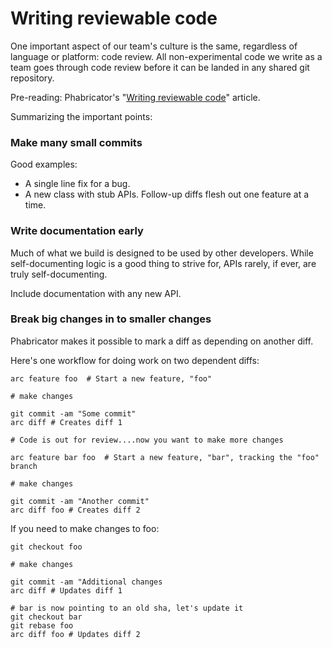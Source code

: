 # Writing reviewable code

One important aspect of our team's culture is the same, regardless of language or platform: code review. All non-experimental code we write as a team goes through code review before it can be landed in any shared git repository.

Pre-reading: Phabricator's "[Writing reviewable code](https://secure.phabricator.com/book/phabflavor/article/writing_reviewable_code/)" article.

Summarizing the important points:

### Make many small commits

Good examples:

  - A single line fix for a bug.
  - A new class with stub APIs. Follow-up diffs flesh out one feature at a time.

### Write documentation early

Much of what we build is designed to be used by other developers. While self-documenting logic is a good thing to strive for, APIs rarely, if ever, are truly self-documenting.

Include documentation with any new API.

### Break big changes in to smaller changes

Phabricator makes it possible to mark a diff as depending on another diff.

Here's one workflow for doing work on two dependent diffs:

    arc feature foo  # Start a new feature, "foo"
    
    # make changes
    
    git commit -am "Some commit"
    arc diff # Creates diff 1

    # Code is out for review....now you want to make more changes

    arc feature bar foo  # Start a new feature, "bar", tracking the "foo" branch
    
    # make changes
    
    git commit -am "Another commit"
    arc diff foo # Creates diff 2

If you need to make changes to foo:

    git checkout foo
    
    # make changes
    
    git commit -am "Additional changes
    arc diff # Updates diff 1
    
    # bar is now pointing to an old sha, let's update it
    git checkout bar
    git rebase foo
    arc diff foo # Updates diff 2
